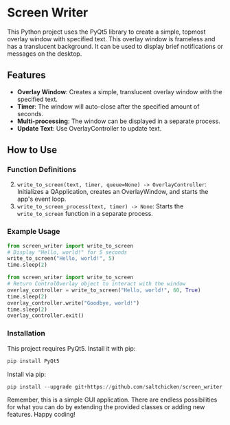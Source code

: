 # Screen Writer

This Python project uses the PyQt5 library to create a simple, topmost overlay window with specified text. This overlay window is frameless and has a translucent background. It can be used to display brief notifications or messages on the desktop.

## Features
- **Overlay Window**: Creates a simple, translucent overlay window with the specified text.
- **Timer**: The window will auto-close after the specified amount of seconds.
- **Multi-processing**: The window can be displayed in a separate process.
- **Update Text**: Use OverlayController to update text.

## How to Use

### Function Definitions
2. `write_to_screen(text, timer, queue=None) -> OverlayController`: Initializes a QApplication, creates an OverlayWindow, and starts the app's event loop.
3. `write_to_screen_process(text, timer) -> None`: Starts the `write_to_screen` function in a separate process.

### Example Usage
```python
from screen_writer import write_to_screen
# Display "Hello, world!" for 5 seconds
write_to_screen("Hello, world!", 5)
time.sleep(2)
```

```python
from screen_writer import write_to_screen
# Return ControlOverlay object to interact with the window
overlay_controller = write_to_screen("Hello, world!", 60, True)
time.sleep(2)
overlay_controller.write("Goodbye, world!")
time.sleep(2)
overlay_controller.exit()
```

### Installation
This project requires PyQt5. Install it with pip:
```python
pip install PyQt5
```
Install via pip:
```python
pip install --upgrade git+https://github.com/saltchicken/screen_writer
```
Remember, this is a simple GUI application. There are endless possibilities for what you can do by extending the provided classes or adding new features. Happy coding!
